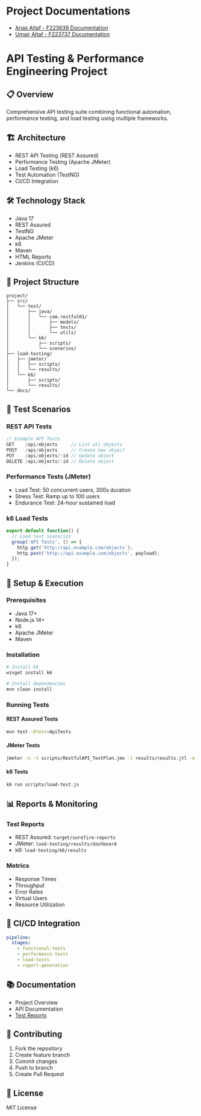 ﻿# Project Documentations
- [Anas Altaf - F223639 Documentation](/docs/README.html)
- [Umair Altaf - F223737 Documentation](/docs/README.html)

# API Testing & Performance Engineering Project

## 📋 Overview
Comprehensive API testing suite combining functional automation, performance testing, and load testing using multiple frameworks.

## 🏗️ Architecture
- REST API Testing (REST Assured)
- Performance Testing (Apache JMeter)
- Load Testing (k6)
- Test Automation (TestNG)
- CI/CD Integration

## 🛠️ Technology Stack
- Java 17
- REST Assured
- TestNG
- Apache JMeter
- k6
- Maven
- HTML Reports
- Jenkins (CI/CD)

## 📁 Project Structure
```
project/
├── src/
│   └── test/
│       ├── java/
│       │   └── com.restful01/
│       │       ├── models/
│       │       ├── tests/
│       │       └── utils/
│       └── k6/
│           ├── scripts/
│           └── scenarios/
├── load-testing/
│   ├── jmeter/
│   │   ├── scripts/
│   │   └── results/
│   └── k6/
│       ├── scripts/
│       └── results/
└── docs/
```

## 🧪 Test Scenarios

### REST API Tests
```javascript
// Example API Tests
GET    /api/objects     // List all objects
POST   /api/objects     // Create new object
PUT    /api/objects/:id // Update object
DELETE /api/objects/:id // Delete object
```

### Performance Tests (JMeter)
- Load Test: 50 concurrent users, 300s duration
- Stress Test: Ramp up to 100 users
- Endurance Test: 24-hour sustained load

### k6 Load Tests
```javascript
export default function() {
  // Load test scenarios
  group('API Tests', () => {
    http.get('http://api.example.com/objects');
    http.post('http://api.example.com/objects', payload);
  });
}
```

## 🚀 Setup & Execution

### Prerequisites
- Java 17+
- Node.js 14+
- k6
- Apache JMeter
- Maven

### Installation
```bash
# Install k6
winget install k6

# Install dependencies
mvn clean install
```

### Running Tests

#### REST Assured Tests
```bash
mvn test -Dtest=ApiTests
```

#### JMeter Tests
```bash
jmeter -n -t scripts/RestfulAPI_TestPlan.jmx -l results/results.jtl -e -o results/dashboard
```

#### k6 Tests
```bash
k6 run scripts/load-test.js
```

## 📊 Reports & Monitoring

### Test Reports
- REST Assured: `target/surefire-reports`
- JMeter: `load-testing/results/dashboard`
- k6: `load-testing/k6/results`

### Metrics
- Response Times
- Throughput
- Error Rates
- Virtual Users
- Resource Utilization

## 🔄 CI/CD Integration
```yaml
pipeline:
  stages:
    - functional-tests
    - performance-tests
    - load-tests
    - report-generation
```

## 📚 Documentation
- Project Overview
- API Documentation
- [Test Reports](docs/README.html)

## 🤝 Contributing
1. Fork the repository
2. Create feature branch
3. Commit changes
4. Push to branch
5. Create Pull Request

## 📝 License
MIT License